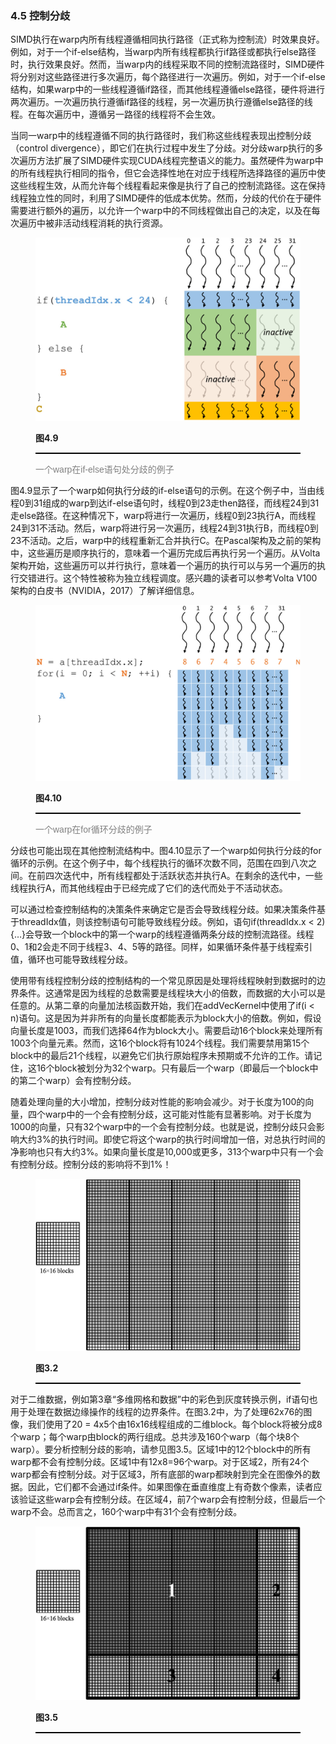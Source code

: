 ### 4.5 控制分歧

SIMD执行在warp内所有线程遵循相同执行路径（正式称为控制流）时效果良好。例如，对于一个if-else结构，当warp内所有线程都执行if路径或都执行else路径时，执行效果良好。然而，当warp内的线程采取不同的控制流路径时，SIMD硬件将分别对这些路径进行多次遍历，每个路径进行一次遍历。例如，对于一个if-else结构，如果warp中的一些线程遵循if路径，而其他线程遵循else路径，硬件将进行两次遍历。一次遍历执行遵循if路径的线程，另一次遍历执行遵循else路径的线程。在每次遍历中，遵循另一路径的线程将不会生效。

当同一warp中的线程遵循不同的执行路径时，我们称这些线程表现出控制分歧（control divergence），即它们在执行过程中发生了分歧。对分歧warp执行的多次遍历方法扩展了SIMD硬件实现CUDA线程完整语义的能力。虽然硬件为warp中的所有线程执行相同的指令，但它会选择性地在对应于线程所选择路径的遍历中使这些线程生效，从而允许每个线程看起来像是执行了自己的控制流路径。这在保持线程独立性的同时，利用了SIMD硬件的低成本优势。然而，分歧的代价在于硬件需要进行额外的遍历，以允许一个warp中的不同线程做出自己的决定，以及在每次遍历中被非活动线程消耗的执行资源。

<figure>
    <style>
     hr {
         border: none;
         height: 2px;
         background-color: black;
         margin: 5px auto;
     }
	</style>
    <img id="fig4.9" src="..\pic\chapter4\fig4.9.jpeg">
    <figcaption>
        <p class="no-indent" style="font-weight: bold;">
        图4.9
        </p>
       	<hr style="border: none; height: 2px; background-color: black; margin: 5px auto;">
        <p class="no-indent" style="font-family: 'Arial', 'Helvetica', sans-serif;color: #808080">
一个warp在if-else语句处分歧的例子
        </p>
    </figcaption>
</figure>

图4.9显示了一个warp如何执行分歧的if-else语句的示例。在这个例子中，当由线程0到31组成的warp到达if-else语句时，线程0到23走then路径，而线程24到31走else路径。在这种情况下，warp将进行一次遍历，线程0到23执行A，而线程24到31不活动。然后，warp将进行另一次遍历，线程24到31执行B，而线程0到23不活动。之后，warp中的线程重新汇合并执行C。在Pascal架构及之前的架构中，这些遍历是顺序执行的，意味着一个遍历完成后再执行另一个遍历。从Volta架构开始，这些遍历可以并行执行，意味着一个遍历的执行可以与另一个遍历的执行交错进行。这个特性被称为独立线程调度。感兴趣的读者可以参考Volta V100架构的白皮书（NVIDIA，2017）了解详细信息。

<figure>
    <style>
     hr {
         border: none;
         height: 2px;
         background-color: black;
         margin: 5px auto;
     }
	</style>
    <img id="fig4.10" src="..\pic\chapter4\fig4.10.jpeg">
    <figcaption>
        <p class="no-indent" style="font-weight: bold;">
        图4.10
        </p>
       	<hr style="border: none; height: 2px; background-color: black; margin: 5px auto;">
        <p class="no-indent" style="font-family: 'Arial', 'Helvetica', sans-serif;color: #808080">
一个warp在for循环分歧的例子
        </p>
    </figcaption>
</figure>

分歧也可能出现在其他控制流结构中。图4.10显示了一个warp如何执行分歧的for循环的示例。在这个例子中，每个线程执行的循环次数不同，范围在四到八次之间。在前四次迭代中，所有线程都处于活跃状态并执行A。在剩余的迭代中，一些线程执行A，而其他线程由于已经完成了它们的迭代而处于不活动状态。

可以通过检查控制结构的决策条件来确定它是否会导致线程分歧。如果决策条件基于threadIdx值，则该控制语句可能导致线程分歧。例如，语句if(threadIdx.x < 2) {…}会导致一个block中的第一个warp的线程遵循两条分歧的控制流路径。线程0、1和2会走不同于线程3、4、5等的路径。同样，如果循环条件基于线程索引值，循环也可能导致线程分歧。

使用带有线程控制分歧的控制结构的一个常见原因是处理将线程映射到数据时的边界条件。这通常是因为线程的总数需要是线程块大小的倍数，而数据的大小可以是任意的。从第二章的向量加法核函数开始，我们在addVecKernel中使用了if(i < n)语句。这是因为并非所有的向量长度都能表示为block大小的倍数。例如，假设向量长度是1003，而我们选择64作为block大小。需要启动16个block来处理所有1003个向量元素。然而，这16个block将有1024个线程。我们需要禁用第15个block中的最后21个线程，以避免它们执行原始程序未预期或不允许的工作。请记住，这16个block被划分为32个warp。只有最后一个warp（即最后一个block中的第二个warp）会有控制分歧。

随着处理向量的大小增加，控制分歧对性能的影响会减少。对于长度为100的向量，四个warp中的一个会有控制分歧，这可能对性能有显著影响。对于长度为1000的向量，只有32个warp中的一个会有控制分歧。也就是说，控制分歧只会影响大约3%的执行时间。即使它将这个warp的执行时间增加一倍，对总执行时间的净影响也只有大约3%。如果向量长度是10,000或更多，313个warp中只有一个会有控制分歧。控制分歧的影响将不到1%！

<figure>
    <style>
     hr {
         border: none;
         height: 2px;
         background-color: black;
         margin: 5px auto;
     }
	</style>
    <img id="fig3.2" src="..\pic\chapter3\fig3.2.jpeg">
    <figcaption>
        <p class="no-indent" style="font-weight: bold;">
        图3.2
        </p>
       	<hr style="border: none; height: 2px; background-color: black; margin: 5px auto;">
        <p class="no-indent" style="font-family: 'Arial', 'Helvetica', sans-serif;color: #808080">
        </p>
    </figcaption>
</figure>

对于二维数据，例如第3章“多维网格和数据”中的彩色到灰度转换示例，if语句也用于处理在数据边缘操作的线程的边界条件。在图3.2中，为了处理62x76的图像，我们使用了20 = 4x5个由16x16线程组成的二维block。每个block将被分成8个warp；每个warp由block的两行组成。总共涉及160个warp（每个块8个warp）。要分析控制分歧的影响，请参见图3.5。区域1中的12个block中的所有warp都不会有控制分歧。区域1中有12x8=96个warp。对于区域2，所有24个warp都会有控制分歧。对于区域3，所有底部的warp都映射到完全在图像外的数据。因此，它们都不会通过if条件。如果图像在垂直维度上有奇数个像素，读者应该验证这些warp会有控制分歧。在区域4，前7个warp会有控制分歧，但最后一个warp不会。总而言之，160个warp中有31个会有控制分歧。

<figure>
    <style>
     hr {
         border: none;
         height: 2px;
         background-color: black;
         margin: 5px auto;
     }
	</style>
    <img id="fig3.5" src="..\pic\chapter3\fig3.5.jpeg">
    <figcaption>
        <p class="no-indent" style="font-weight: bold;">
        图3.5
        </p>
       	<hr style="border: none; height: 2px; background-color: black; margin: 5px auto;">
        <p class="no-indent" style="font-family: 'Arial', 'Helvetica', sans-serif;color: #808080">
        </p>
    </figcaption>
</figure>



